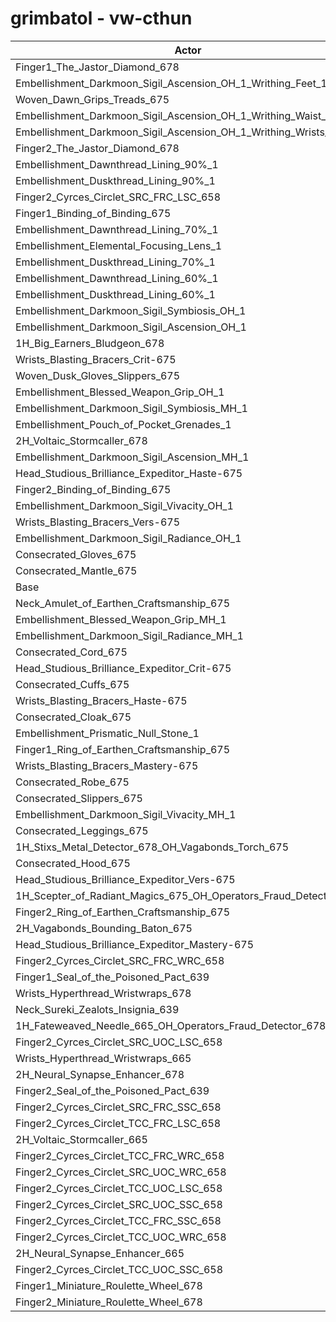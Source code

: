 # grimbatol - vw-cthun
| Actor | DPS | Increase |
|---|:---:|:---:|
|Finger1_The_Jastor_Diamond_678|3282299|1.88%|
|Embellishment_Darkmoon_Sigil_Ascension_OH_1_Writhing_Feet_1|3252264|0.95%|
|Woven_Dawn_Grips_Treads_675|3252145|0.95%|
|Embellishment_Darkmoon_Sigil_Ascension_OH_1_Writhing_Waist_1|3252094|0.95%|
|Embellishment_Darkmoon_Sigil_Ascension_OH_1_Writhing_Wrists_1|3251898|0.94%|
|Finger2_The_Jastor_Diamond_678|3248788|0.84%|
|Embellishment_Dawnthread_Lining_90%_1|3246286|0.77%|
|Embellishment_Duskthread_Lining_90%_1|3245052|0.73%|
|Finger2_Cyrces_Circlet_SRC_FRC_LSC_658|3243156|0.67%|
|Finger1_Binding_of_Binding_675|3241661|0.62%|
|Embellishment_Dawnthread_Lining_70%_1|3240737|0.59%|
|Embellishment_Elemental_Focusing_Lens_1|3238751|0.53%|
|Embellishment_Duskthread_Lining_70%_1|3237722|0.50%|
|Embellishment_Dawnthread_Lining_60%_1|3236135|0.45%|
|Embellishment_Duskthread_Lining_60%_1|3235285|0.43%|
|Embellishment_Darkmoon_Sigil_Symbiosis_OH_1|3234141|0.39%|
|Embellishment_Darkmoon_Sigil_Ascension_OH_1|3233980|0.38%|
|1H_Big_Earners_Bludgeon_678|3231505|0.31%|
|Wrists_Blasting_Bracers_Crit-675|3228586|0.22%|
|Woven_Dusk_Gloves_Slippers_675|3228521|0.22%|
|Embellishment_Blessed_Weapon_Grip_OH_1|3228122|0.20%|
|Embellishment_Darkmoon_Sigil_Symbiosis_MH_1|3227941|0.20%|
|Embellishment_Pouch_of_Pocket_Grenades_1|3227737|0.19%|
|2H_Voltaic_Stormcaller_678|3227610|0.19%|
|Embellishment_Darkmoon_Sigil_Ascension_MH_1|3227595|0.19%|
|Head_Studious_Brilliance_Expeditor_Haste-675|3225843|0.13%|
|Finger2_Binding_of_Binding_675|3225716|0.13%|
|Embellishment_Darkmoon_Sigil_Vivacity_OH_1|3225634|0.13%|
|Wrists_Blasting_Bracers_Vers-675|3224877|0.10%|
|Embellishment_Darkmoon_Sigil_Radiance_OH_1|3224255|0.08%|
|Consecrated_Gloves_675|3224175|0.08%|
|Consecrated_Mantle_675|3223731|0.07%|
|Base|3221590|0.00%|
|Neck_Amulet_of_Earthen_Craftsmanship_675|3221240|-0.01%|
|Embellishment_Blessed_Weapon_Grip_MH_1|3221017|-0.02%|
|Embellishment_Darkmoon_Sigil_Radiance_MH_1|3219670|-0.06%|
|Consecrated_Cord_675|3219224|-0.07%|
|Head_Studious_Brilliance_Expeditor_Crit-675|3219119|-0.08%|
|Consecrated_Cuffs_675|3219095|-0.08%|
|Wrists_Blasting_Bracers_Haste-675|3218909|-0.08%|
|Consecrated_Cloak_675|3217623|-0.12%|
|Embellishment_Prismatic_Null_Stone_1|3217557|-0.13%|
|Finger1_Ring_of_Earthen_Craftsmanship_675|3217125|-0.14%|
|Wrists_Blasting_Bracers_Mastery-675|3217025|-0.14%|
|Consecrated_Robe_675|3217014|-0.14%|
|Consecrated_Slippers_675|3216405|-0.16%|
|Embellishment_Darkmoon_Sigil_Vivacity_MH_1|3216012|-0.17%|
|Consecrated_Leggings_675|3215058|-0.20%|
|1H_Stixs_Metal_Detector_678_OH_Vagabonds_Torch_675|3213120|-0.26%|
|Consecrated_Hood_675|3213031|-0.27%|
|Head_Studious_Brilliance_Expeditor_Vers-675|3209599|-0.37%|
|1H_Scepter_of_Radiant_Magics_675_OH_Operators_Fraud_Detector_678|3206291|-0.47%|
|Finger2_Ring_of_Earthen_Craftsmanship_675|3201551|-0.62%|
|2H_Vagabonds_Bounding_Baton_675|3200696|-0.65%|
|Head_Studious_Brilliance_Expeditor_Mastery-675|3198862|-0.71%|
|Finger2_Cyrces_Circlet_SRC_FRC_WRC_658|3182573|-1.21%|
|Finger1_Seal_of_the_Poisoned_Pact_639|3179719|-1.30%|
|Wrists_Hyperthread_Wristwraps_678|3178258|-1.35%|
|Neck_Sureki_Zealots_Insignia_639|3173738|-1.49%|
|1H_Fateweaved_Needle_665_OH_Operators_Fraud_Detector_678|3171398|-1.56%|
|Finger2_Cyrces_Circlet_SRC_UOC_LSC_658|3169938|-1.60%|
|Wrists_Hyperthread_Wristwraps_665|3167554|-1.68%|
|2H_Neural_Synapse_Enhancer_678|3163117|-1.82%|
|Finger2_Seal_of_the_Poisoned_Pact_639|3151329|-2.18%|
|Finger2_Cyrces_Circlet_SRC_FRC_SSC_658|3149418|-2.24%|
|Finger2_Cyrces_Circlet_TCC_FRC_LSC_658|3148527|-2.27%|
|2H_Voltaic_Stormcaller_665|3135795|-2.66%|
|Finger2_Cyrces_Circlet_TCC_FRC_WRC_658|3130605|-2.82%|
|Finger2_Cyrces_Circlet_SRC_UOC_WRC_658|3127435|-2.92%|
|Finger2_Cyrces_Circlet_TCC_UOC_LSC_658|3104262|-3.64%|
|Finger2_Cyrces_Circlet_SRC_UOC_SSC_658|3103103|-3.68%|
|Finger2_Cyrces_Circlet_TCC_FRC_SSC_658|3097746|-3.84%|
|Finger2_Cyrces_Circlet_TCC_UOC_WRC_658|3091936|-4.02%|
|2H_Neural_Synapse_Enhancer_665|3077744|-4.47%|
|Finger2_Cyrces_Circlet_TCC_UOC_SSC_658|3065572|-4.84%|
|Finger1_Miniature_Roulette_Wheel_678|2948949|-8.46%|
|Finger2_Miniature_Roulette_Wheel_678|2925532|-9.19%|
